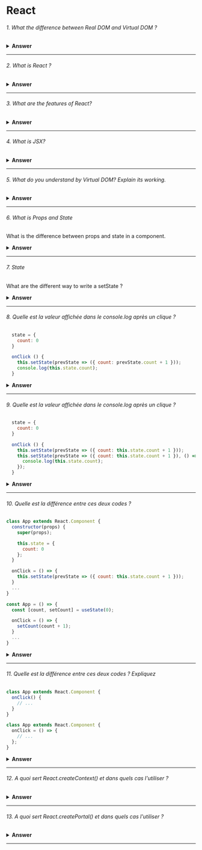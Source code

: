 # React

###### 1. What the difference between Real DOM and Virtual DOM ?

<details><summary><b>Answer</b></summary>
<p>

#### Answer:

| Real DOM                             | Virtual DOM                        |
| ------------------------------------ | -----------------------------------|
| It updates slow                      | It updates faster                  |
| Can directly update HTML             | Can’t directly update HTML         |
| Creates a new DOM if element updates | Updates the JSX if element updates |
| DOM manipulation is very expensive   | DOM manipulation is very easy      |
| Too much of memory wastage           | No memory wastage                  |

</p>
</details>

---

###### 2. What is React ?

<details><summary><b>Answer</b></summary>
<p>

#### Answer:

- React is a **front-end JavaScript library** developed by Facebook in 2011.
- It follows the **component based approach** which helps in building reusable UI components.
- It is used for developing complex and interactive web and mobile UI.
- Even though it was open-sourced only in 2015, it has one of the largest communities supporting it.

</p>
</details>

---

###### 3. What are the features of React? 

<details><summary><b>Answer</b></summary>
<p>

#### Answer:

- It uses the **virtual DOM** instead of the real DOM.
- It uses **server-side rendering**.
- It follows **uni-directional data flow** or data binding.

</p>
</details>

---

###### 4. What is JSX?

<details><summary><b>Answer</b></summary>
<p>

#### Answer:

JSX is a shorthand for **JavaScript XML**. This is a type of file used by React which utilizes the expressiveness of JavaScript along with HTML like template syntax. This makes the HTML file really easy to understand. This file makes applications robust and boosts its performance. Below is an example of JSX:

```javascript
render() {
  return(
    <div>     
      <h1> Hello World from Edureka!!</h1>
    </div>
  );
}
```

</p>
</details>

---

###### 5. What do you understand by Virtual DOM? Explain its working.

<details><summary><b>Answer</b></summary>
<p>

#### Answer:

A virtual DOM is a lightweight JavaScript object which originally is just the copy of the real DOM. It is a node tree that lists the elements, their attributes and content as Objects and their properties. React’s render function creates a node tree out of the React components. It then updates this tree in response to the mutations in the data model which is caused by various actions done by the user or by the system.
This Virtual DOM works in three simple steps.

1 - Whenever any underlying data changes, the entire UI is re-rendered in Virtual DOM representation.
2 - Then the difference between the previous DOM representation and the new one is calculated.
3 - Once the calculations are done, the real DOM will be updated with only the things that have actually changed. 

</p>
</details>

---

###### 6. What is Props and State

What is the difference between props and state in a component.

<details><summary><b>Answer</b></summary>
<p>

#### Answer:

Props is the shorthand for Properties in React. They are read-only components which must be kept pure i.e. immutable. They are always passed down from the parent to the child components throughout the application. A child component can never send a prop back to the parent component. This help in maintaining the unidirectional data flow and are generally used to render the dynamically generated data.

</p>
</details>

---

###### 7. State

What are the different way to write a setState ?

<details><summary><b>Answer</b></summary>
<p>

#### Answer:

```javascript
  state = {
    count: 0
  }

  onClick () {
    this.setState({ count: this.state.count + 1 });
  }
```

```javascript
  state = {
    count: 0
  }

  onClick () {
    const {count} = this.state;
    this.setState({ count: count + 1 });
  }
```

```javascript
  state = {
    count: 0
  }

  onClick () {
    this.setState(prevState => ({ count: prevState.count + 1 }));
  }
```

</p>
</details>

---

###### 8. Quelle est la valeur affichée dans le console.log après un clique ?

```javascript
  state = {
    count: 0
  }

  onClick () {
    this.setState(prevState => ({ count: prevState.count + 1 }));
    console.log(this.state.count);
  }
```

<details><summary><b>Answer</b></summary>
<p>

#### Answer:

0

</p>
</details>

---

###### 9. Quelle est la valeur affichée dans le console.log après un clique ?

```javascript
  state = {
    count: 0
  }

  onClick () {
    this.setState(prevState => ({ count: this.state.count + 1 }));
    this.setState(prevState => ({ count: this.state.count + 1 }), () => {
      console.log(this.state.count);
    });
  }
```

<details><summary><b>Answer</b></summary>
<p>

#### Answer:

1

</p>
</details>

---

###### 10. Quelle est la différence entre ces deux codes ?

```javascript
class App extends React.Component {
  constructor(props) {
    super(props);

    this.state = {
      count: 0
    };
  }

  onClick = () => {
    this.setState(prevState => ({ count: this.state.count + 1 }));
  }
  ...
}
```

```javascript
const App = () => {
  const [count, setCount] = useState(0);

  onClick = () => {
    setCount(count + 1);
  }
  ...
}
```

<details><summary><b>Answer</b></summary>
<p>

#### Answer:

Aucune différence mise à part qu'en 1. App est une classe alors qu'en 2. App est une fonction.

</p>
</details>

---

###### 11. Quelle est la différence entre ces deux codes ? Expliquez

```javascript
class App extends React.Component {
  onClick() {
    // ...
  }
}
```

```javascript
class App extends React.Component {
  onClick = () => {
    // ...
  };
}
```

<details><summary><b>Answer</b></summary>
<p>

#### Answer:

La fonction fléchée (arrow function) permet de ne pas utiliser bind(this) et d'accéder au this de la classe.

</p>
</details>

---

###### 12. A quoi sert React.createContext() et dans quels cas l'utiliser ?

<details><summary><b>Answer</b></summary>
<p>

#### Answer:

Le context permet de partager des infos entre un parent et ses enfants et petits enfants sans utiliser les props.

</p>
</details>

---

###### 13. A quoi sert React.createPortal() et dans quels cas l'utiliser ?

<details><summary><b>Answer</b></summary>
<p>

#### Answer:

Cela permet de rendre un element dans le DOM en dehors du composant courant.

</p>
</details>

---

